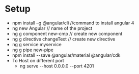 # Setup

* npm install –g @angular/cli //command to install angular 4
* ng new Angular // name of the project
* ng g component new-cmp // create new component
* ng g directive changeText // create new directive
* ng g service myservice
* ng g pipe new-pipe
* npm install --save @angular/material @angular/cdk
* To Host on different port
  * ng serve --host 0.0.0.0 --port 4201